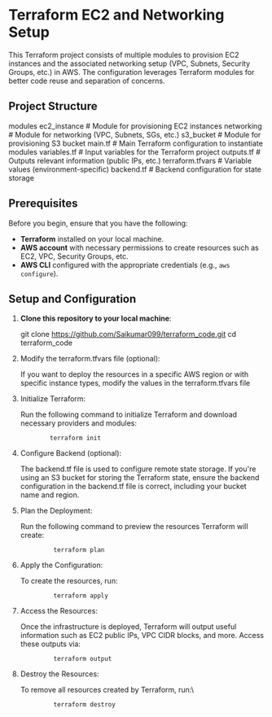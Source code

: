 # Terraform EC2 and Networking Setup

This Terraform project consists of multiple modules to provision EC2 instances and the associated networking setup (VPC, Subnets, Security Groups, etc.) in AWS. The configuration leverages Terraform modules for better code reuse and separation of concerns.

## Project Structure

modules 
ec2_instance # Module for provisioning EC2 instances
networking # Module for networking (VPC, Subnets, SGs, etc.) 
s3_bucket # Module for provisioning S3 bucket
main.tf # Main Terraform configuration to instantiate modules
variables.tf # Input variables for the Terraform project 
outputs.tf # Outputs relevant information (public IPs, etc.) 
terraform.tfvars # Variable values (environment-specific)
backend.tf # Backend configuration for state storage

## Prerequisites

Before you begin, ensure that you have the following:

- **Terraform** installed on your local machine.
- **AWS account** with necessary permissions to create resources such as EC2, VPC, Security Groups, etc.
- **AWS CLI** configured with the appropriate credentials (e.g., `aws configure`).

## Setup and Configuration

1. **Clone this repository to your local machine**:

   git clone https://github.com/Saikumar099/terraform_code.git
   cd terraform_code

2. Modify the terraform.tfvars file (optional):
 
      If you want to deploy the resources in a specific AWS region or with specific instance types, modify the values in the terraform.tfvars file

3. Initialize Terraform:

      Run the following command to initialize Terraform and download necessary providers and modules:

               terraform init

4. Configure Backend (optional):

      The backend.tf file is used to configure remote state storage. If you're using an S3 bucket for storing the Terraform state, ensure the backend configuration in the backend.tf file     is correct, including your bucket name and region.

5. Plan the Deployment:

      Run the following command to preview the resources Terraform will create:

                terraform plan

6. Apply the Configuration:

      To create the resources, run:

                terraform apply

7. Access the Resources:

      Once the infrastructure is deployed, Terraform will output useful information such as EC2 public IPs, VPC CIDR blocks, and more. Access these outputs via:

                terraform output

8. Destroy the Resources:

      To remove all resources created by Terraform, run:\

                terraform destroy

